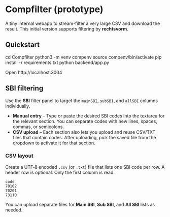 # Compfilter (prototype)

A tiny internal webapp to stream-filter a very large CSV and download the result.
This initial version supports filtering by **rechtsvorm**.

## Quickstart

cd Compfilter
python3 -m venv compenv
source compenv/bin/activate
pip install -r requirements.txt
python backend/app.py

Open http://localhost:3004

## SBI filtering

Use the **SBI** filter panel to target the `mainSBI`, `subSBI`, and `allSBI` columns individually.

- **Manual entry** – Type or paste the desired SBI codes into the textarea for the relevant section. You can separate codes with new lines, spaces, commas, or semicolons.
- **CSV upload** – Each section also lets you upload and reuse CSV/TXT files that contain codes. After uploading, pick the saved file from the dropdown to activate it for that section.

### CSV layout

Create a UTF‑8 encoded `.csv` (or `.txt`) file that lists one SBI code per row. A header row is optional. Only the first column is read.

```csv
code
70102
70201
73110
```

You can upload separate files for **Main SBI**, **Sub SBI**, and **All SBI** lists as needed.
